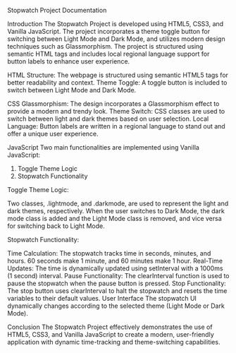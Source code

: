 Stopwatch Project Documentation

Introduction
The Stopwatch Project is developed using HTML5, CSS3, and Vanilla JavaScript. The project incorporates a theme toggle button for switching between Light Mode and Dark Mode, and utilizes modern design techniques such as Glassmorphism. The project is structured using semantic HTML tags and includes local regional language support for button labels to enhance user experience.

HTML
Structure: The webpage is structured using semantic HTML5 tags for better readability and context.
Theme Toggle: A toggle button is included to switch between Light Mode and Dark Mode.

CSS
Glassmorphism: The design incorporates a Glassmorphism effect to provide a modern and trendy look.
Theme Switch: CSS classes are used to switch between light and dark themes based on user selection.
Local Language: Button labels are written in a regional language to stand out and offer a unique user experience.

JavaScript
Two main functionalities are implemented using Vanilla JavaScript:

1. Toggle Theme Logic
2. Stopwatch Functionality

Toggle Theme Logic:

Two classes, .lightmode, and .darkmode, are used to represent the light and dark themes, respectively.
When the user switches to Dark Mode, the dark mode class is added and the Light Mode class is removed, and vice versa for switching back to Light Mode.

Stopwatch Functionality:

Time Calculation: The stopwatch tracks time in seconds, minutes, and hours. 60 seconds make 1 minute, and 60 minutes make 1 hour.
Real-Time Updates: The time is dynamically updated using setInterval with a 1000ms (1 second) interval.
Pause Functionality: The clearInterval function is used to pause the stopwatch when the pause button is pressed.
Stop Functionality: The stop button uses clearInterval to halt the stopwatch and resets the time variables to their default values.
User Interface
The stopwatch UI dynamically changes according to the selected theme (Light Mode or Dark Mode).

Conclusion
The Stopwatch Project effectively demonstrates the use of HTML5, CSS3, and Vanilla JavaScript to create a modern, user-friendly application with dynamic time-tracking and theme-switching capabilities.
